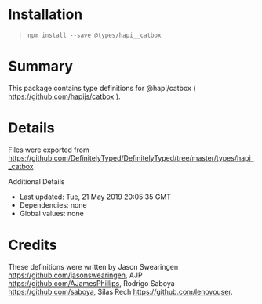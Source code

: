 # Installation
> `npm install --save @types/hapi__catbox`

# Summary
This package contains type definitions for @hapi/catbox ( https://github.com/hapijs/catbox ).

# Details
Files were exported from https://github.com/DefinitelyTyped/DefinitelyTyped/tree/master/types/hapi__catbox

Additional Details
 * Last updated: Tue, 21 May 2019 20:05:35 GMT
 * Dependencies: none
 * Global values: none

# Credits
These definitions were written by Jason Swearingen <https://github.com/jasonswearingen>, AJP <https://github.com/AJamesPhillips>, Rodrigo Saboya <https://github.com/saboya>, Silas Rech <https://github.com/lenovouser>.
